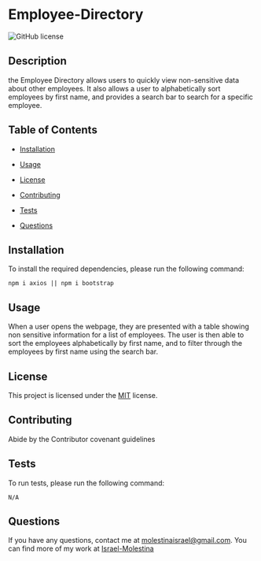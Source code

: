 # Employee-Directory 

![GitHub license](https://img.shields.io/badge/License-MIT-green)

## Description

the Employee Directory allows users to quickly view non-sensitive data about other employees. It also allows a user to alphabetically sort employees by first name, and provides a search bar to search for a specific employee.

## Table of Contents

* [Installation](#Installation)

* [Usage](#Usage)  

* [License](#License)

* [Contributing](#Contributing)

* [Tests](#Tests)

* [Questions](#Questions)

## Installation

To install the required dependencies, please run the following command:

```
npm i axios || npm i bootstrap  
```

## Usage

When a user opens the webpage, they are presented with a table showing non sensitive information for a list of employees. The user is then able to sort the employees alphabetically by first name, and to filter through the employees by first name using the search bar. 

## License 

This project is licensed under the [MIT](https://spdx.org/licenses/MIT.html) license.

## Contributing

Abide by the Contributor covenant guidelines

## Tests

To run tests, please run the following command:

```
N/A
```

## Questions

If you have any questions, contact me at molestinaisrael@gmail.com. You can find more of my work at [Israel-Molestina](https://github.com/Israel-Molestina)

